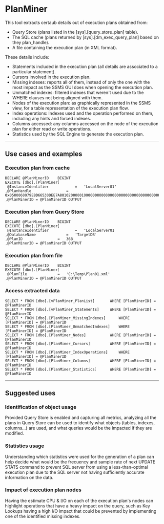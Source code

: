# PlanMiner
This tool extracts certaub details out of execution plans obtained from:
- Query Store (plans listed in the [sys].[query_store_plan] table).
- The SQL cache (plans returned by [sys].[dm_exec_query_plan] based on they plan_handle).
- A file containing the execution plan (in XML format).

These details include:
- Statements included in the execution plan (all details are associated to a particular statement).
- Cursors involved in the execution plan.
- Missing indexes: reports all of them, instead of only the one with the most impact as the SSMS GUI does when opening the execution plan.
- Unmatched indexes: filtered indexes that weren't used due to the WHERE clauses not being aligned with them.
- Nodes of the execution plan: as graphically represented in the SSMS view, for a table representation of the execution plan flow.
- Index operations: Indexes used and the operation performed on them, including any hints and forced indexes.
- Columns accessed: any columns accessed on the node of the execution plan for either read or write operations.
- Statistics used by the SQL Engine to generate the execution plan.


---
## Use cases and examples
### Execution plan from cache
```
DECLARE @PlanMinerID	BIGINT
EXECUTE [dbo].[PlanMiner]
 @InstanceIdentifier 			= 	'LocalServer01'
,@PlanHandle 				= 	0x0500060079E8D66530DEE7A80102000001000000000000000000000000000000000000000000000000000000
,@PlanMinerID = @PlanMinerID OUTPUT
```

### Execution plan from Query Store
```
DECLARE @PlanMinerID	BIGINT
EXECUTE [dbo].[PlanMiner]
 @InstanceIdentifier 			= 	'LocalServer01
,@DatabaseName				= 	'TargetDB'
,@PlanID				= 	368
,@PlanMinerID = @PlanMinerID OUTPUT
```

### Execution plan from file
```
DECLARE @PlanMinerID	BIGINT
EXECUTE [dbo].[PlanMiner]
 @PlanFile				= 	'C:\Temp\Plan01.xml'
,@PlanMinerID = @PlanMinerID OUTPUT
```

### Access extracted data
```
SELECT * FROM [dbo].[vPlanMiner_PlanList]		WHERE [PlanMinerID] = @PlanMinerID
SELECT * FROM [dbo].[vPlanMiner_Statements]		WHERE [PlanMinerID] = @PlanMinerID
SELECT * FROM [dbo].[PlanMiner_MissingIndexes]		WHERE [PlanMinerID] = @PlanMinerID
SELECT * FROM [dbo].[PlanMiner_UnmatchedIndexes]	WHERE [PlanMinerID] = @PlanMinerID
SELECT * FROM [dbo].[PlanMiner_Nodes]			WHERE [PlanMinerID] = @PlanMinerID
SELECT * FROM [dbo].[PlanMiner_Cursors]			WHERE [PlanMinerID] = @PlanMinerID
SELECT * FROM [dbo].[PlanMiner_IndexOperations]		WHERE [PlanMinerID] = @PlanMinerID
SELECT * FROM [dbo].[PlanMiner_Columns]			WHERE [PlanMinerID] = @PlanMinerID
SELECT * FROM [dbo].[PlanMiner_Statistics]		WHERE [PlanMinerID] = @PlanMinerID
```


---
## Suggested uses
### Identification of object usage
Provided Query Store is enabled and capturing all metrics, analyzing all the plans in Query Store can be used to identify what objects (tables, indexes, columns...) are used, and what queries would be the impacted if they are modified.
### Statistics usage
Understanding which statistics were used for the generation of a plan can help decide what would be the frecuency and sample rate of next UPDATE STATS command to prevent SQL server from using a less-than-optimal execution plan due to the SQL server not having sufficiently accurate information on the data.
### Impact of execution plan nodes
Having the estimate CPU & I/O on each of the execution plan's nodes can highlight operations that have a heavy impact on the query, such as Key Lookups having a high I/O impact that could be prevented by implementing one of the identified missing indexes.